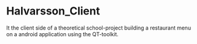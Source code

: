 # Halvarsson_Client
It the client side of a theoretical school-project building a restaurant menu on a android application using the QT-toolkit.
